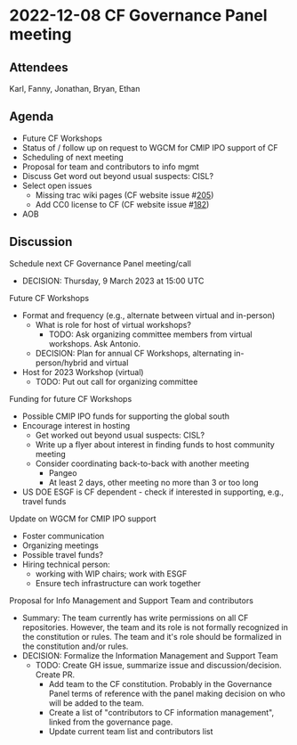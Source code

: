 # 2022-12-08 CF Governance Panel meeting

## Attendees
Karl, Fanny, Jonathan, Bryan, Ethan

## Agenda
* Future CF Workshops
* Status of / follow up on request to WGCM for CMIP IPO support of CF
* Scheduling of next meeting
* Proposal for team and contributors to info mgmt
* Discuss Get word out beyond usual suspects: CISL?
* Select open issues
    * Missing trac wiki pages (CF website issue #[205](https://github.com/cf-convention/cf-convention.github.io/issues/205))
    * Add CC0 license to CF (CF website issue #[182](https://github.com/cf-convention/cf-convention.github.io/issues/182))
* AOB

## Discussion
Schedule next CF Governance Panel meeting/call
* DECISION: Thursday, 9 March 2023 at 15:00 UTC

Future CF Workshops
* Format and frequency (e.g., alternate between virtual and in-person)
    * What is role for host of virtual workshops?
        * TODO: Ask organizing committee members from virtual workshops. Ask Antonio.
    * DECISION: Plan for annual CF Workshops, alternating in-person/hybrid and virtual
* Host for 2023 Workshop (virtual)
    * TODO: Put out call for organizing committee

Funding for future CF Workshops
* Possible CMIP IPO funds for supporting the global south
* Encourage interest in hosting
    * Get worked out beyond usual suspects: CISL?
    * Write up a flyer about interest in finding funds to host community meeting
    * Consider coordinating back-to-back with another meeting
        * Pangeo
        * At least 2 days, other meeting no more than 3 or too long
* US DOE ESGF is CF dependent - check if interested in supporting, e.g., travel funds

Update on WGCM for CMIP IPO support
* Foster communication
* Organizing meetings
* Possible travel funds?
* Hiring technical person:
    * working with WIP chairs; work with ESGF
    * Ensure tech infrastructure can work together

Proposal for Info Management and Support Team and contributors
* Summary: The team currently has write permissions on all CF repositories. However, the team and its role is not formally recognized in the constitution or rules. The team and it's role should be formalized in the constitution and/or rules.
* DECISION: Formalize the Information Management and Support Team
    * TODO: Create GH issue, summarize issue and discussion/decision. Create PR.
        * Add team to the CF constitution. Probably in the Governance Panel terms of reference with the panel making decision on who will be added to the team.
        * Create a list of "contributors to CF information management", linked from the governance page.
        * Update current team list and contributors list
